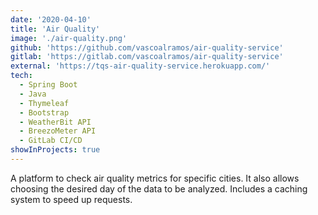 ```yaml
---
date: '2020-04-10'
title: 'Air Quality'
image: './air-quality.png'
github: 'https://github.com/vascoalramos/air-quality-service'
gitlab: 'https://gitlab.com/vascoalramos/air-quality-service'
external: 'https://tqs-air-quality-service.herokuapp.com/'
tech:
  - Spring Boot
  - Java
  - Thymeleaf
  - Bootstrap
  - WeatherBit API
  - BreezoMeter API
  - GitLab CI/CD
showInProjects: true
---
```


A platform to check air quality metrics for specific cities. It also allows choosing the desired day of the data to be analyzed. Includes a caching system to speed up requests.

